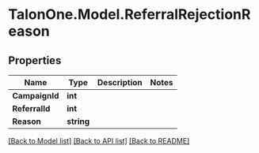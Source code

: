 
# TalonOne.Model.ReferralRejectionReason

## Properties

Name | Type | Description | Notes
------------ | ------------- | ------------- | -------------
**CampaignId** | **int** |  | 
**ReferralId** | **int** |  | 
**Reason** | **string** |  | 

[[Back to Model list]](../README.md#documentation-for-models)
[[Back to API list]](../README.md#documentation-for-api-endpoints)
[[Back to README]](../README.md)

